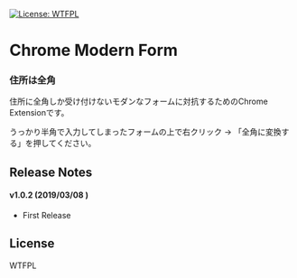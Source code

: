 [![License: WTFPL](http://www.wtfpl.net/wp-content/uploads/2012/12/wtfpl-badge-4.png)](http://www.wtfpl.net/)
# Chrome Modern Form
### 住所は全角

住所に全角しか受け付けないモダンなフォームに対抗するためのChrome Extensionです。

うっかり半角で入力してしまったフォームの上で右クリック → 「全角に変換する」を押してください。

## Release Notes

#### v1.0.2 (2019/03/08 )
* First Release

## License
WTFPL